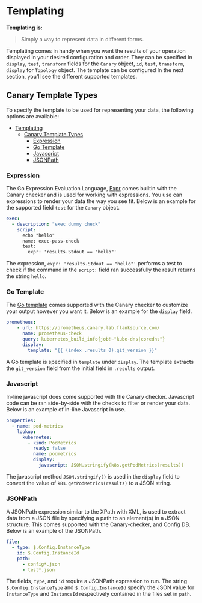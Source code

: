 # Templating

**Templating is:**
> Simply a way to represent data in different forms.

Templating comes in handy when you want the results of your operation displayed in your desired configuration and order. They can be specified in `display`, `test`, `transform` fields for the `Canary` object, `id`, `test`, `transform`, `display` for `Topology` object. The template can be configured In the next section, you'll see the different supported templates.

## Canary Template Types

To specify the template to be used for representing your data, the following options are available:

- [Templating](#templating)
  - [Canary Template Types](#canary-template-types)
    - [Expression](#expression)
    - [Go Template](#go-template)
    - [Javascript](#javascript)
    - [JSONPath](#jsonpath)

### Expression

The Go Expression Evaluation Language, [Expr](https://github.com/antonmedv/expr/) comes builtin with the Canary checker and is used for working with expressions. You use can expressions to render your data the way you see fit.
Below is an example for the supported field `test` for the `Canary` object.

```yaml
exec:
  - description: "exec dummy check"
    script: |
      echo "hello"
      name: exec-pass-check
      test:
        expr: 'results.Stdout == "hello"'
```

The expression, `expr: 'results.Stdout == "hello"'` performs a test to check if the command in the `script:` field ran successfully the result returns the string `hello`.

### Go Template

The [Go template](https://pkg.go.dev/text/template) comes supported with the Canary checker to customize your output however you want it.
Below is an example for the `display` field.

```yaml
prometheus:
    - url: https://prometheus.canary.lab.flanksource.com/
      name: prometheus-check
      query: kubernetes_build_info{job!~"kube-dns|coredns"}
      display:
        template: "{{ (index .results 0).git_version }}"
```

A Go template is specified in `template` under `display`. The template extracts the `git_version` field from the initial field in `.results` output.

### Javascript

In-line javascript does come supported with the Canary checker. Javascript code can be ran side-by-side with the checks to filter or render your data.
Below is an example of in-line Javascript in use.

```yaml
properties:
  - name: pod-metrics
    lookup:
      kubernetes:
        - kind: PodMetrics
          ready: false
          name: podmetrics
          display:
            javascript: JSON.stringify(k8s.getPodMetrics(results))
```

The javascript method `JSON.stringify()` is used in the `display` field to convert the value of `k8s.getPodMetrics(results)` to a JSON string.

### JSONPath

A JSONPath expression similar to the XPath with XML, is used to extract data from a JSON file by specifying a path to an element(s) in a JSON structure. This comes supported with the Canary-checker, and Config DB.
Below is an example of the JSONPath.

```yaml
file:
  - type: $.Config.InstanceType
    id: $.Config.InstanceId
    path:
      - config*.json
      - test*.json
```

The fields, `type`, and `id` require a JSONPath expression to run. The string `$.Config.InstanceType` and `$.Config.InstanceId` specify the JSON value for `InstanceType` and `InstanceId` respectively contained in the files set in `path`.
